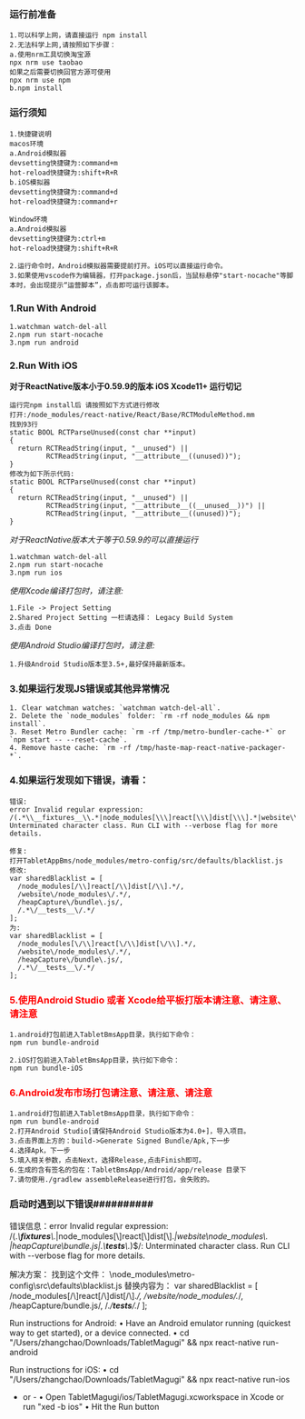 ### 运行前准备
```
1.可以科学上网，请直接运行 npm install
2.无法科学上网,请按照如下步骤：
a.使用nrm工具切换淘宝源
npx nrm use taobao
如果之后需要切换回官方源可使用
npx nrm use npm
b.npm install
```

### 运行须知
```
1.快捷键说明
macos环境
a.Android模拟器
devsetting快捷键为:command+m
hot-reload快捷键为:shift+R+R
b.iOS模拟器
devsetting快捷键为:command+d
hot-reload快捷键为:command+r

Window环境
a.Android模拟器
devsetting快捷键为:ctrl+m
hot-reload快捷键为:shift+R+R

2.运行命令时，Android模拟器需要提前打开。iOS可以直接运行命令。
3.如果使用vscode作为编辑器，打开package.json后，当鼠标悬停"start-nocache"等脚本时，会出现提示“运营脚本”，点击即可运行该脚本。
```

### 1.Run With Android
```
1.watchman watch-del-all
2.npm run start-nocache
3.npm run android
```

### 2.Run With iOS
**对于ReactNative版本小于0.59.9的版本 iOS Xcode11+ 运行切记**
```
运行完npm install后 请按照如下方式进行修改
打开:/node_modules/react-native/React/Base/RCTModuleMethod.mm
找到93行
static BOOL RCTParseUnused(const char **input)
{
  return RCTReadString(input, "__unused") ||
         RCTReadString(input, "__attribute__((unused))");
}
修改为如下所示代码:
static BOOL RCTParseUnused(const char **input)
{
  return RCTReadString(input, "__unused") ||
         RCTReadString(input, "__attribute__((__unused__))") ||
         RCTReadString(input, "__attribute__((unused))");
}
```
*对于ReactNative版本大于等于0.59.9的可以直接运行*
```
1.watchman watch-del-all
2.npm run start-nocache
3.npm run ios
```

*使用Xcode编译打包时，请注意:*
```
1.File -> Project Setting
2.Shared Project Setting 一栏请选择： Legacy Build System
3.点击 Done
```

*使用Android Studio编译打包时，请注意:*
```
1.升级Android Studio版本至3.5+,最好保持最新版本。
```


### 3.如果运行发现JS错误或其他异常情况
```
1. Clear watchman watches: `watchman watch-del-all`.
2. Delete the `node_modules` folder: `rm -rf node_modules && npm install`.
3. Reset Metro Bundler cache: `rm -rf /tmp/metro-bundler-cache-*` or `npm start -- --reset-cache`.
4. Remove haste cache: `rm -rf /tmp/haste-map-react-native-packager-*`.
```

### 4.如果运行发现如下错误，请看：
```
错误:
error Invalid regular expression: /(.*\\__fixtures__\\.*|node_modules[\\\]react[\\\]dist[\\\].*|website\\node_modules\\.*|heapCapture\\bundle\.js|.*\\__tests__\\.*)$/: Unterminated character class. Run CLI with --verbose flag for more details.

修复:
打开TabletAppBms/node_modules/metro-config/src/defaults/blacklist.js
修改:
var sharedBlacklist = [
  /node_modules[/\\]react[/\\]dist[/\\].*/,
  /website\/node_modules\/.*/,
  /heapCapture\/bundle\.js/,
  /.*\/__tests__\/.*/
];
为:
var sharedBlacklist = [
  /node_modules[\/\\]react[\/\\]dist[\/\\].*/,
  /website\/node_modules\/.*/,
  /heapCapture\/bundle\.js/,
  /.*\/__tests__\/.*/
];
```

### <font color="#ff0000">5.使用Android Studio 或者 Xcode给平板打版本请注意、请注意、请注意</font>
```
1.android打包前进入TabletBmsApp目录，执行如下命令：
npm run bundle-android

2.iOS打包前进入TabletBmsApp目录，执行如下命令：
npm run bundle-iOS
```

### <font color="#ff0000">6.Android发布市场打包请注意、请注意、请注意</font>
```
1.android打包前进入TabletBmsApp目录，执行如下命令：
npm run bundle-android
2.打开Android Studio[请保持Android Studio版本为4.0+]，导入项目。
3.点击界面上方的：build->Generate Signed Bundle/Apk,下一步
4.选择Apk，下一步
5.填入相关参数，点击Next，选择Release,点击Finish即可。
6.生成的含有签名的包在：TabletBmsApp/Android/app/release 目录下
7.请勿使用./gradlew assembleRelease进行打包，会失败的。
```

### 启动时遇到以下错误##########
错误信息：error Invalid regular expression:
/(.*\\__fixtures__\\.*|node_modules[\\\]react[\\\]dist[\\\].*|website\\node_modules\\.
*|heapCapture\\bundle\.js|.*\\__tests__\\.*)$/:
 Unterminated character class. Run CLI with --verbose flag for more details.

解决方案：
 找到这个文件：
\node_modules\metro-config\src\defaults\blacklist.js
替换内容为：
var sharedBlacklist = [
  /node_modules[\/\\]react[\/\\]dist[\/\\].*/,
  /website\/node_modules\/.*/,
  /heapCapture\/bundle\.js/,
  /.*\/__tests__\/.*/
];

Run instructions for Android:
• Have an Android emulator running (quickest way to get started), or a device connected.
• cd "/Users/zhangchao/Downloads/TabletMagugi" && npx react-native run-android

Run instructions for iOS:
• cd "/Users/zhangchao/Downloads/TabletMagugi" && npx react-native run-ios
- or -
• Open TabletMagugi/ios/TabletMagugi.xcworkspace in Xcode or run "xed -b ios"
• Hit the Run button
